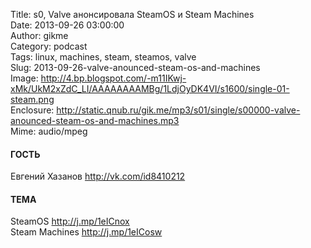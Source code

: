 Title: s0, Valve анонсировала SteamOS и Steam Machines  
Date: 2013-09-26 03:00:00  
Author: gikme  
Category: podcast  
Tags: linux, machines, steam, steamos, valve  
Slug: 2013-09-26-valve-anounced-steam-os-and-machines  
Image: http://4.bp.blogspot.com/-m11IKwj-xMk/UkM2xZdC_LI/AAAAAAAAMBg/1LdjOyDK4VI/s1600/single-01-steam.png  
Enclosure: http://static.qnub.ru/gik.me/mp3/s01/single/s00000-valve-anounced-steam-os-and-machines.mp3  
Mime: audio/mpeg

#### ГОСТЬ

Евгений Хазанов <http://vk.com/id8410212>

#### ТЕМА

SteamOS <http://j.mp/1eICnox>  
Steam Machines <http://j.mp/1eICosw>

